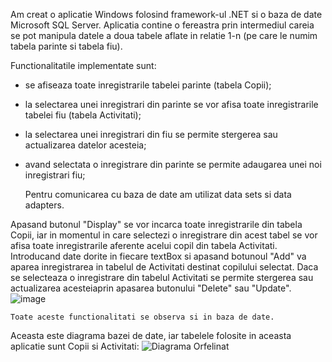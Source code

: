 Am creat o aplicatie Windows folosind framework-ul .NET si o baza de date Microsoft SQL Server. Aplicatia contine o fereastra prin intermediul careia se pot manipula datele a doua tabele aflate in relatie 1-n (pe care le numim tabela parinte si tabela fiu).

Functionalitatile implementate sunt:

- se afiseaza toate inregistrarile tabelei parinte (tabela Copii);
 
- la selectarea unei inregistrari din parinte se vor afisa toate inregistrarile tabelei fiu (tabela Activitati);
 
- la selectarea unei inregistrari din fiu se permite stergerea sau actualizarea datelor acesteia;
 
- avand selectata o inregistrare din parinte se permite adaugarea unei noi inregistrari fiu;


	Pentru comunicarea cu baza de date am utilizat data sets si data adapters.

Apasand butonul "Display" se vor incarca toate inregistrarile din tabela Copii, iar in momentul in care selectezi o inregistrare din acest tabel se vor afisa toate inregistrarile aferente acelui copil din tabela Activitati. Introducand date dorite in fiecare textBox si apasand botunoul "Add" va aparea inregistrarea in tabelul de Activitati destinat copilului selectat. Daca se selecteaza o inregistrare din tabelul Activitati se permite stergerea sau actualizarea acesteiaprin apasarea butonului "Delete" sau "Update".
 ![image](https://github.com/cristianamihu/UBB_Computer-Science/assets/128689630/3c19c6d7-308f-4a7c-895e-4a98619c1dc5)

	Toate aceste functionalitati se observa si in baza de date.

 Aceasta este diagrama bazei de date, iar tabelele folosite in aceasta aplicatie sunt Copii si Activitati:
![Diagrama Orfelinat](https://github.com/cristianamihu/UBB_Computer-Science/assets/128689630/4935afa9-1b96-4304-89fd-e911e06ff11f)
